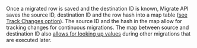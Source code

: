 Once a migrated row is saved and the destination ID is known, Migrate API saves the source ID, destination ID and the row hash into a map table ([see Track Changes option](https://www.drupal.org/docs/8/api/migrate-api/migrate-source-plugins/overview-of-migrate-source-plugins#track%5Fchanges)). The source ID and the hash in the map allow for tracking changes for continuous migrations. The map between source and destination ID also [allows for looking up values](https://api.drupal.org/api/drupal/core%21modules%21migrate%21src%21Plugin%21migrate%21process%21MigrationLookup.php/class/MigrationLookup) during other migrations that are executed later.